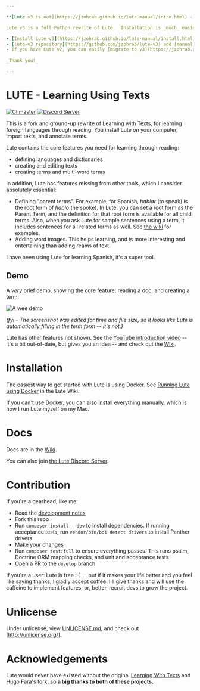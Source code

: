 ```yaml
---

**[Lute v3 is out](https://jzohrab.github.io/lute-manual/intro.html) - This version of Lute is obsolete and will no longer be maintained.**

Lute v3 is a full Python rewrite of Lute.  Installation is _much_ easier, and all the features have been ported.

- [Install Lute v3](https://jzohrab.github.io/lute-manual/install.html)
- [lute-v3 repository](https://github.com/jzohrab/lute-v3) and [manual](https://jzohrab.github.io/lute-manual/intro.html)
- If you have Lute v2, you can easily [migrate to v3](https://jzohrab.github.io/lute-manual/v2-to-v3.html).
  
_Thank you!_

---
```


# LUTE - Learning Using Texts

[![CI master](https://github.com/jzohrab/lute/actions/workflows/symfony-ci.yml/badge.svg?branch=master)](https://github.com/jzohrab/lute/actions/workflows/symfony-ci.yml?query=branch%3Amaster)
[![Discord Server](https://badgen.net/badge/icon/discord?icon=discord&label)](https://discord.gg/CzFUQP5m8u)

This is a fork and ground-up rewrite of Learning with Texts, for learning foreign languages through reading.  You install Lute on your computer, import texts, and annotate terms.

Lute contains the core features you need for learning through reading:

* defining languages and dictionaries
* creating and editing texts
* creating terms and multi-word terms

In addition, Lute has features missing from other tools, which I consider absolutely essential:

* Defining "parent terms".  For example, for Spanish, _hablar_ (to speak) is the root form of _habló_ (he spoke).  In Lute, you can set a root form as the Parent Term, and the definition for that root form is available for all child terms.  Also, when you ask Lute for sample sentences using a term, it includes sentences for all related terms as well.  See [the wiki](https://github.com/jzohrab/lute/wiki/Parent-Terms) for examples.
* Adding word images.  This helps learning, and is more interesting and entertaining than adding reams of text.

I have been using Lute for learning Spanish, it's a super tool.

## Demo

A _very_ brief demo, showing the core feature: reading a doc, and creating a term:

[comment]: # (See docs/adding_readme_gif.md for notes)

![A wee demo](https://user-images.githubusercontent.com/1637133/210660839-b9aebebc-60c6-43fc-9f6d-daf2c448f825.gif)

_(fyi - The screenshot was edited for time and file size, so it looks like Lute is automatically filling in the term form -- it's not.)_

Lute has other features not shown. See the [YouTube introduction video](https://youtu.be/cjSqQTwUFCY) -- it's a bit out-of-date, but gives you an idea -- and check out the [Wiki](https://github.com/jzohrab/lute/wiki).

# Installation

The easiest way to get started with Lute is using Docker.  See [Running Lute using Docker](https://github.com/jzohrab/lute/wiki/Getting-Started) in the Lute Wiki.

If you can't use Docker, you can also [install everything manually](https://github.com/jzohrab/lute/wiki/Getting-started-without-Docker), which is how I run Lute myself on my Mac.

# Docs

Docs are in the [Wiki](https://github.com/jzohrab/lute/wiki).

You can also join [the Lute Discord Server](https://discord.gg/CzFUQP5m8u).

# Contribution

If you're a gearhead, like me:

* Read the [development notes](https://github.com/jzohrab/lute/wiki/Development)
* Fork this repo
* Run `composer install --dev` to install dependencies.  If running acceptance tests, run `vendor/bin/bdi detect drivers` to install Panther drivers
* Make your changes
* Run `composer test:full` to ensure everything passes.  This runs psalm, Doctrine ORM mapping checks, and unit and acceptance tests
* Open a PR to the `develop` branch

If you're a user: Lute is free :-) ... but if it makes your life better and you feel like saying thanks, I gladly accept <a href="https://www.buymeacoffee.com/jzohrab" target="_blank">coffee</a>.  I'll give thanks and will use the caffeine to implement features, or, better, recruit devs to grow the project.

# Unlicense

Under unlicense, view [UNLICENSE.md](UNLICENSE.md), and check out [http://unlicense.org/].

# Acknowledgements

Lute would never have existed without the original [Learning With Texts](https://sourceforge.net/projects/learning-with-texts) and [Hugo Fara's fork](https://github.com/hugofara), so **a big thanks to both of these projects.**
